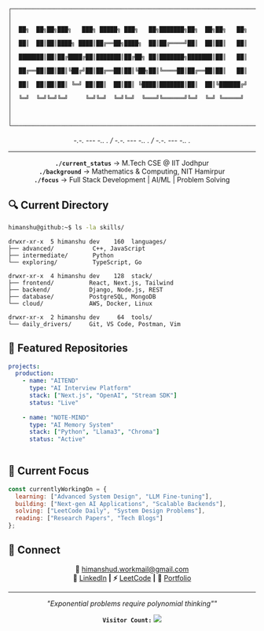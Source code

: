 ```
┌────────────────────────────────────────────────────────────────────────────────┐
│                                                                                │
│  ██╗  ██╗██╗███╗   ███╗ █████╗ ███╗   ██╗███████╗██╗  ██╗██╗   ██╗             │
│  ██║  ██║██║████╗ ████║██╔══██╗████╗  ██║██╔════╝██║  ██║██║   ██║             │
│  ███████║██║██╔████╔██║███████║██╔██╗ ██║███████╗███████║██║   ██║             │
│  ██╔══██║██║██║╚██╔╝██║██╔══██║██║╚██╗██║╚════██║██╔══██║██║   ██║             │
│  ██║  ██║██║██║ ╚═╝ ██║██║  ██║██║ ╚████║███████║██║  ██║╚██████╔╝             │
│  ╚═╝  ╚═╝╚═╝╚═╝     ╚═╝╚═╝  ╚═╝╚═╝  ╚═══╝╚══════╝╚═╝  ╚═╝ ╚═════╝              │
│                                                                                │
└────────────────────────────────────────────────────────────────────────────────┘
```

<div align="center">

*-.-. --- -.. . / -.-. --- -.. . / -.-. --- -.. .*

---

**`./current_status`** → M.Tech CSE @ IIT Jodhpur  
**`./background`** → Mathematics & Computing, NIT Hamirpur  
**`./focus`** → Full Stack Development | AI/ML | Problem Solving  

</div>

## 🔍 **Current Directory**

```bash
himanshu@github:~$ ls -la skills/
```

```
drwxr-xr-x  5 himanshu dev    160  languages/
├── advanced/           C++, JavaScript
├── intermediate/       Python
└── exploring/          TypeScript, Go

drwxr-xr-x  4 himanshu dev    128  stack/
├── frontend/          React, Next.js, Tailwind
├── backend/           Django, Node.js, REST
├── database/          PostgreSQL, MongoDB
└── cloud/             AWS, Docker, Linux

drwxr-xr-x  2 himanshu dev     64  tools/
└── daily_drivers/     Git, VS Code, Postman, Vim
```



## 🚀 **Featured Repositories**

```yaml
projects:
  production:
    - name: "AITEND"
      type: "AI Interview Platform"
      stack: ["Next.js", "OpenAI", "Stream SDK"]
      status: "Live"
    
    - name: "NOTE-MIND" 
      type: "AI Memory System"
      stack: ["Python", "Llama3", "Chroma"]
      status: "Active"
    
```

## 🎯 **Current Focus**

```javascript
const currentlyWorkingOn = {
  learning: ["Advanced System Design", "LLM Fine-tuning"],
  building: ["Next-gen AI Applications", "Scalable Backends"],
  solving: ["LeetCode Daily", "System Design Problems"],
  reading: ["Research Papers", "Tech Blogs"]
};
```

## 📡 **Connect**

<div align="center">

**📧** himanshud.workmail@gmail.com  
**💼** [LinkedIn](https://linkedin.com/in/your-profile) **|** **⚡** [LeetCode](https://leetcode.com/your-username) **|** **🔗** [Portfolio](https://your-portfolio.com)

</div>

</div>

---

<div align="center">

*"Exponential problems require polynomial thinking""*

**`Visitor Count:`** ![](https://komarev.com/ghpvc/?username=HimanshuxD79&color=blueviolet&style=flat-square)

</div>

